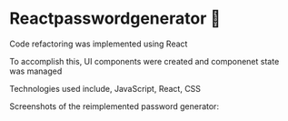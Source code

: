# Reactpasswordgenerator 🔑

Code refactoring was implemented using React

To accomplish this, UI components were created and componenet state was managed

Technologies used include, JavaScript, React, CSS

Screenshots of the reimplemented password generator:
